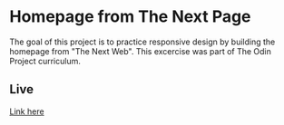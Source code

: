 # Homepage from The Next Page

The goal of this project is to practice responsive design by building the homepage from "The Next Web".
This excercise was part of The Odin Project curriculum.

## Live
[Link here](https://lucianomazzuca.github.io/design-practice-tnw/)
